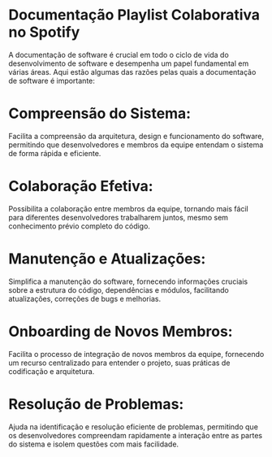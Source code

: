 # Documentação    Playlist Colaborativa no Spotify

A documentação de software é crucial em todo o ciclo de vida do desenvolvimento de software e desempenha um papel fundamental em várias áreas. Aqui estão algumas das razões pelas quais a documentação de software é importante:

# Compreensão do Sistema:
Facilita a compreensão da arquitetura, design e funcionamento do software, permitindo que desenvolvedores e membros da equipe entendam o sistema de forma rápida e eficiente.

# Colaboração Efetiva:
Possibilita a colaboração entre membros da equipe, tornando mais fácil para diferentes desenvolvedores trabalharem juntos, mesmo sem conhecimento prévio completo do código.

# Manutenção e Atualizações:
Simplifica a manutenção do software, fornecendo informações cruciais sobre a estrutura do código, dependências e módulos, facilitando atualizações, correções de bugs e melhorias.

# Onboarding de Novos Membros:
Facilita o processo de integração de novos membros da equipe, fornecendo um recurso centralizado para entender o projeto, suas práticas de codificação e arquitetura.

# Resolução de Problemas:
Ajuda na identificação e resolução eficiente de problemas, permitindo que os desenvolvedores compreendam rapidamente a interação entre as partes do sistema e isolem questões com mais facilidade.
